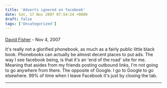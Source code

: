 ```yaml
---
title: 'Adverts ignored on facebook'
date: Sat, 17 Nov 2007 07:54:24 +0000
draft: false
tags: ['Uncategorized']
---
```



#### 
[David Fisher](http://whatisnoise.com "tibbon@gmail.com") - <time datetime="2007-11-22 07:55:44">Nov 4, 2007</time>

It's really not a glorified phonebook, as much as a fairly public little black book. Phonebooks can actually be almost decent places to put ads. The way I see facebook being, is that it's an 'end of the road' site for me. Meaning that asides from my friends posting outbound links, I'm not going to go anywhere from there. The opposite of Google. I go to Google to go elsewhere. 99% of time when I leave Facebook it's just by closing the tab.
<hr />
